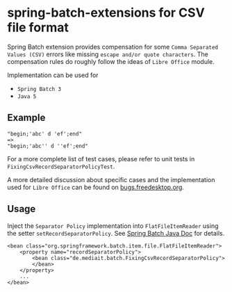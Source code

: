 # spring-batch-extensions for CSV file format

Spring Batch extension provides compensation for some `Comma Separated Values (CSV)` errors like missing `escape and/or quote characters`.
The compensation rules do roughly follow the ideas of `Libre Office` module.

Implementation can be used for

- `Spring Batch 3`
- `Java 5`

## Example

    "begin;'abc' d 'ef';end"
    =>
    "begin;'abc'' d ''ef';end"

For a more complete list of test cases, please refer to unit tests in `FixingCsvRecordSeparatorPolicyTest`.

A more detailed discussion about specific cases and the implementation used for `Libre Office`
can be found on [bugs.freedesktop.org][1].

## Usage

Inject the `Separator Policy` implementation into `FlatFileItemReader` using the setter `setRecordSeparatorPolicy`. See [Spring Batch Java Doc][2] for details.

    <bean class="org.springframework.batch.item.file.FlatFileItemReader">
        <property name="recordSeparatorPolicy">
            <bean class="de.mediait.batch.FixingCsvRecordSeparatorPolicy">
            </bean>
        </property>
        ...
    </bean>




[1]: https://bugs.freedesktop.org/show_bug.cgi?id=48621
[2]: http://docs.spring.io/spring-batch/trunk/apidocs/org/springframework/batch/item/file/separator/RecordSeparatorPolicy.html
